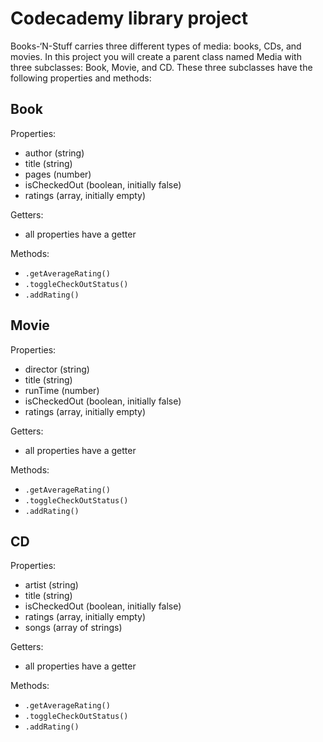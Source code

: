 # Codecademy library project

Books-‘N-Stuff carries three different types of media: books, CDs, and movies. In this project you will create a parent class named Media with three subclasses: Book, Movie, and CD. These three subclasses have the following properties and methods:

## Book

Properties:

- author (string)
- title (string)
- pages (number)
- isCheckedOut (boolean, initially false)
- ratings (array, initially empty)

Getters:

- all properties have a getter

Methods:

- `.getAverageRating()`
- `.toggleCheckOutStatus()`
- `.addRating()`

## Movie

Properties:

- director (string)
- title (string)
- runTime (number)
- isCheckedOut (boolean, initially false)
- ratings (array, initially empty)

Getters:

- all properties have a getter

Methods:

- `.getAverageRating()`
- `.toggleCheckOutStatus()`
- `.addRating()`

## CD

Properties:

- artist (string)
- title (string)
- isCheckedOut (boolean, initially false)
- ratings (array, initially empty)
- songs (array of strings)

Getters:

- all properties have a getter

Methods:

- `.getAverageRating()`
- `.toggleCheckOutStatus()`
- `.addRating()`
